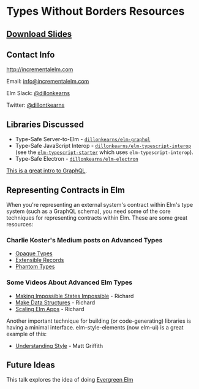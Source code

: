 # Types Without Borders Resources

## [Download Slides](https://github.com/dillonkearns/talks/raw/master/types-without-borders/types-without-borders.pdf)

## Contact Info

http://incrementalelm.com

Email: [info@incrementalelm.com](http://incrementalelm.com)

Elm Slack: [@dillonkearns](https://elmlang.slack.com/team/U3LGUAF54)

Twitter: [@dillontkearns](https://twitter.com/dillontkearns)

## Libraries Discussed

- Type-Safe Server-to-Elm - [`dillonkearns/elm-graphql`](https://github.com/dillonkearns/elm-graphql)
- Type-Safe JavaScript Interop - [`dillonkearns/elm-typescript-interop`](https://github.com/dillonkearns/elm-typescript-interop) (see the [`elm-typescript-starter`](https://github.com/dillonkearns/elm-typescript-starter) which uses `elm-typescript-interop`).
- Type-Safe Electron - [`dillonkearns/elm-electron`](https://github.com/dillonkearns/elm-electron)

[This is a great intro to GraphQL](https://graphql.org/learn/).

## Representing Contracts in Elm

When you're representing an external system's contract within Elm's type system
(such as a GraphQL schema), you need some of the core techniques for representing
contracts within Elm. These are some great resources:

### Charlie Koster's Medium posts on Advanced Types

- [Opaque Types](https://medium.com/@ckoster22/advanced-types-in-elm-opaque-types-ec5ec3b84ed2)
- [Extensible Records](https://medium.com/@ckoster22/advanced-types-in-elm-extensible-records-67e9d804030d)
- [Phantom Types](https://medium.com/@ckoster22/advanced-types-in-elm-phantom-types-808044c5946d)

### Some Videos About Advanced Elm Types

- [Making Impossible States Impossible](https://www.youtube.com/watch?v=IcgmSRJHu_8) - Richard
- [Make Data Structures](https://www.youtube.com/watch?v=x1FU3e0sT1I&list=PL-cYi7I913S-VgTSUKWhrUkReM_vMNQxG&index=11) - Richard
- [Scaling Elm Apps](https://www.youtube.com/watch?v=DoA4Txr4GUs) - Richard

Another important technique for building (or code-generating) libraries is having a minimal interface.
elm-style-elements (now elm-ui) is a great example of this:

- [Understanding Style](https://www.youtube.com/watch?v=NYb2GDWMIm0) - Matt Griffith

## Future Ideas

This talk explores the idea of doing
[Evergreen Elm](https://www.youtube.com/watch?v=4T6nZffnfzg)
